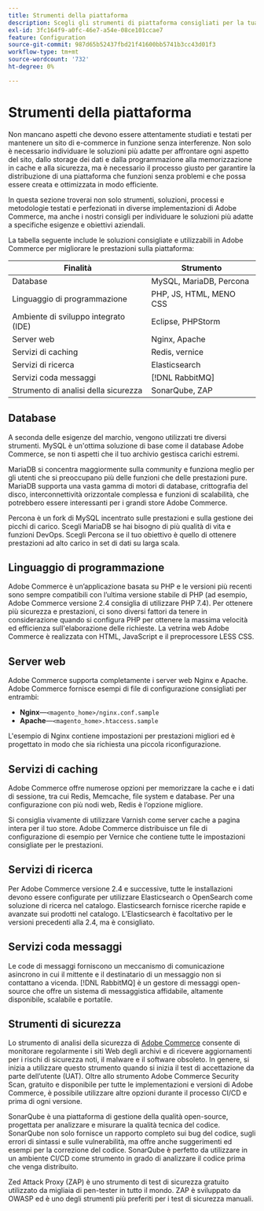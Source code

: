 ```yaml
---
title: Strumenti della piattaforma
description: Scegli gli strumenti di piattaforma consigliati per la tua implementazione di Adobe Commerce.
exl-id: 3fc164f9-a0fc-46e7-a54e-08ce101ccae7
feature: Configuration
source-git-commit: 987d65b52437fbd21f41600bb5741b3cc43d01f3
workflow-type: tm+mt
source-wordcount: '732'
ht-degree: 0%

---
```


# Strumenti della piattaforma

Non mancano aspetti che devono essere attentamente studiati e testati per mantenere un sito di e-commerce in funzione senza interferenze. Non solo è necessario individuare le soluzioni più adatte per affrontare ogni aspetto del sito, dallo storage dei dati e dalla programmazione alla memorizzazione in cache e alla sicurezza, ma è necessario il processo giusto per garantire la distribuzione di una piattaforma che funzioni senza problemi e che possa essere creata e ottimizzata in modo efficiente.

In questa sezione troverai non solo strumenti, soluzioni, processi e metodologie testati e perfezionati in diverse implementazioni di Adobe Commerce, ma anche i nostri consigli per individuare le soluzioni più adatte a specifiche esigenze e obiettivi aziendali.

La tabella seguente include le soluzioni consigliate e utilizzabili in Adobe Commerce per migliorare le prestazioni sulla piattaforma:

| Finalità | Strumento |
|------------------------------------------|-------------------------|
| Database | MySQL, MariaDB, Percona |
| Linguaggio di programmazione | PHP, JS, HTML, MENO CSS |
| Ambiente di sviluppo integrato (IDE) | Eclipse, PHPStorm |
| Server web | Nginx, Apache |
| Servizi di caching | Redis, vernice |
| Servizi di ricerca | Elasticsearch |
| Servizi coda messaggi | [!DNL RabbitMQ] |
| Strumento di analisi della sicurezza | SonarQube, ZAP |

## Database

A seconda delle esigenze del marchio, vengono utilizzati tre diversi strumenti. MySQL è un&#39;ottima soluzione di base come il database Adobe Commerce, se non ti aspetti che il tuo archivio gestisca carichi estremi.

MariaDB si concentra maggiormente sulla community e funziona meglio per gli utenti che si preoccupano più delle funzioni che delle prestazioni pure. MariaDB supporta una vasta gamma di motori di database, crittografia del disco, interconnettività orizzontale complessa e funzioni di scalabilità, che potrebbero essere interessanti per i grandi store Adobe Commerce.

Percona è un fork di MySQL incentrato sulle prestazioni e sulla gestione dei picchi di carico. Scegli MariaDB se hai bisogno di più qualità di vita e funzioni DevOps. Scegli Percona se il tuo obiettivo è quello di ottenere prestazioni ad alto carico in set di dati su larga scala.

## Linguaggio di programmazione

Adobe Commerce è un’applicazione basata su PHP e le versioni più recenti sono sempre compatibili con l’ultima versione stabile di PHP (ad esempio, Adobe Commerce versione 2.4 consiglia di utilizzare PHP 7.4). Per ottenere più sicurezza e prestazioni, ci sono diversi fattori da tenere in considerazione quando si configura PHP per ottenere la massima velocità ed efficienza sull&#39;elaborazione delle richieste. La vetrina web Adobe Commerce è realizzata con HTML, JavaScript e il preprocessore LESS CSS.

## Server web

Adobe Commerce supporta completamente i server web Nginx e Apache. Adobe Commerce fornisce esempi di file di configurazione consigliati per entrambi:

- **Nginx**—`<magento_home>/nginx.conf.sample`
- **Apache**—`<magento_home>.htaccess.sample`

L&#39;esempio di Nginx contiene impostazioni per prestazioni migliori ed è progettato in modo che sia richiesta una piccola riconfigurazione.

## Servizi di caching

Adobe Commerce offre numerose opzioni per memorizzare la cache e i dati di sessione, tra cui Redis, Memcache, file system e database. Per una configurazione con più nodi web, Redis è l’opzione migliore.

Si consiglia vivamente di utilizzare Varnish come server cache a pagina intera per il tuo store. Adobe Commerce distribuisce un file di configurazione di esempio per Vernice che contiene tutte le impostazioni consigliate per le prestazioni.

## Servizi di ricerca

Per Adobe Commerce versione 2.4 e successive, tutte le installazioni devono essere configurate per utilizzare Elasticsearch o OpenSearch come soluzione di ricerca nel catalogo. Elasticsearch fornisce ricerche rapide e avanzate sui prodotti nel catalogo. L’Elasticsearch è facoltativo per le versioni precedenti alla 2.4, ma è consigliato.

## Servizi coda messaggi

Le code di messaggi forniscono un meccanismo di comunicazione asincrono in cui il mittente e il destinatario di un messaggio non si contattano a vicenda. [!DNL RabbitMQ] è un gestore di messaggi open-source che offre un sistema di messaggistica affidabile, altamente disponibile, scalabile e portatile.

## Strumenti di sicurezza

Lo strumento di analisi della sicurezza di [Adobe Commerce](https://experienceleague.adobe.com/en/docs/commerce-admin/systems/security/security-scan) consente di monitorare regolarmente i siti Web degli archivi e di ricevere aggiornamenti per i rischi di sicurezza noti, il malware e il software obsoleto. In genere, si inizia a utilizzare questo strumento quando si inizia il test di accettazione da parte dell’utente (UAT). Oltre allo strumento Adobe Commerce Security Scan, gratuito e disponibile per tutte le implementazioni e versioni di Adobe Commerce, è possibile utilizzare altre opzioni durante il processo CI/CD e prima di ogni versione.

SonarQube è una piattaforma di gestione della qualità open-source, progettata per analizzare e misurare la qualità tecnica del codice. SonarQube non solo fornisce un rapporto completo sui bug del codice, sugli errori di sintassi e sulle vulnerabilità, ma offre anche suggerimenti ed esempi per la correzione del codice. SonarQube è perfetto da utilizzare in un ambiente CI/CD come strumento in grado di analizzare il codice prima che venga distribuito.

Zed Attack Proxy (ZAP) è uno strumento di test di sicurezza gratuito utilizzato da migliaia di pen-tester in tutto il mondo. ZAP è sviluppato da OWASP ed è uno degli strumenti più preferiti per i test di sicurezza manuali.
